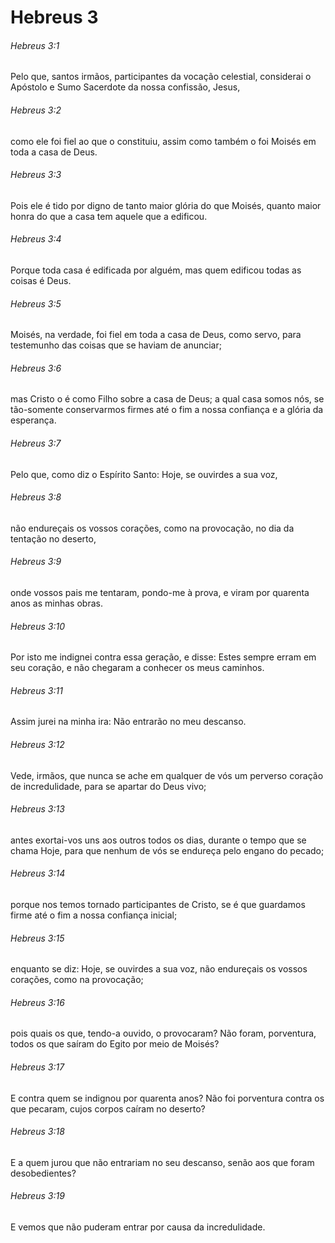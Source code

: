 # Hebreus 3

###### Hebreus 3:1

Pelo que, santos irmãos, participantes da vocação celestial, considerai o Apóstolo e Sumo Sacerdote da nossa confissão, Jesus,

###### Hebreus 3:2

como ele foi fiel ao que o constituiu, assim como também o foi Moisés em toda a casa de Deus.

###### Hebreus 3:3

Pois ele é tido por digno de tanto maior glória do que Moisés, quanto maior honra do que a casa tem aquele que a edificou.

###### Hebreus 3:4

Porque toda casa é edificada por alguém, mas quem edificou todas as coisas é Deus.

###### Hebreus 3:5

Moisés, na verdade, foi fiel em toda a casa de Deus, como servo, para testemunho das coisas que se haviam de anunciar;

###### Hebreus 3:6

mas Cristo o é como Filho sobre a casa de Deus; a qual casa somos nós, se tão-somente conservarmos firmes até o fim a nossa confiança e a glória da esperança.

###### Hebreus 3:7

Pelo que, como diz o Espírito Santo: Hoje, se ouvirdes a sua voz,

###### Hebreus 3:8

não endureçais os vossos corações, como na provocação, no dia da tentação no deserto,

###### Hebreus 3:9

onde vossos pais me tentaram, pondo-me à prova, e viram por quarenta anos as minhas obras.

###### Hebreus 3:10

Por isto me indignei contra essa geração, e disse: Estes sempre erram em seu coração, e não chegaram a conhecer os meus caminhos.

###### Hebreus 3:11

Assim jurei na minha ira: Não entrarão no meu descanso.

###### Hebreus 3:12

Vede, irmãos, que nunca se ache em qualquer de vós um perverso coração de incredulidade, para se apartar do Deus vivo;

###### Hebreus 3:13

antes exortai-vos uns aos outros todos os dias, durante o tempo que se chama Hoje, para que nenhum de vós se endureça pelo engano do pecado;

###### Hebreus 3:14

porque nos temos tornado participantes de Cristo, se é que guardamos firme até o fim a nossa confiança inicial;

###### Hebreus 3:15

enquanto se diz: Hoje, se ouvirdes a sua voz, não endureçais os vossos corações, como na provocação;

###### Hebreus 3:16

pois quais os que, tendo-a ouvido, o provocaram? Não foram, porventura, todos os que saíram do Egito por meio de Moisés?

###### Hebreus 3:17

E contra quem se indignou por quarenta anos? Não foi porventura contra os que pecaram, cujos corpos caíram no deserto?

###### Hebreus 3:18

E a quem jurou que não entrariam no seu descanso, senão aos que foram desobedientes?

###### Hebreus 3:19

E vemos que não puderam entrar por causa da incredulidade.

